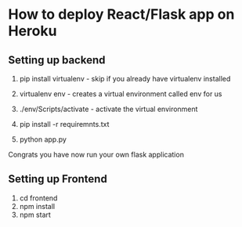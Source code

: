# How to deploy React/Flask app on Heroku #

## Setting up backend ##
1. pip install virtualenv - skip if you already have virtualenv installed

2. virtualenv env - creates a virtual environment called env for us

3. ./env/Scripts/activate - activate the virtual environment

4. pip install -r requiremnts.txt

5. python app.py

Congrats you have now run your own flask application

## Setting up Frontend ##

1. cd frontend
2. npm install
3. npm start